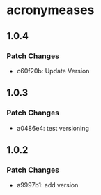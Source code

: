 # acronymeases

## 1.0.4

### Patch Changes

- c60f20b: Update Version

## 1.0.3

### Patch Changes

- a0486e4: test versioning

## 1.0.2

### Patch Changes

- a9997b1: add version
